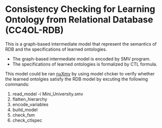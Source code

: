 # Consistency Checking for Learning Ontology from Relational Database (CC4OL-RDB)

This is a graph-based intermediate model that represent the semantics of RDB and the specifications of learned ontologies.
- The graph-based intermediate model is encoded by SMV program.
- The specifications of learned ontologies is formalized by CTL formula.

This model could be ran [nuXmv](https://nusmv.fbk.eu/) by using model chcker to verify whether the learned ontolgies satisfy the RDB model by excuting the following commands:
1. read_model -i Mini_University.smv
2. flatten_hierarchy
3. encode_variables
4. build_model
5. check_fsm
6. check_ctlspec


